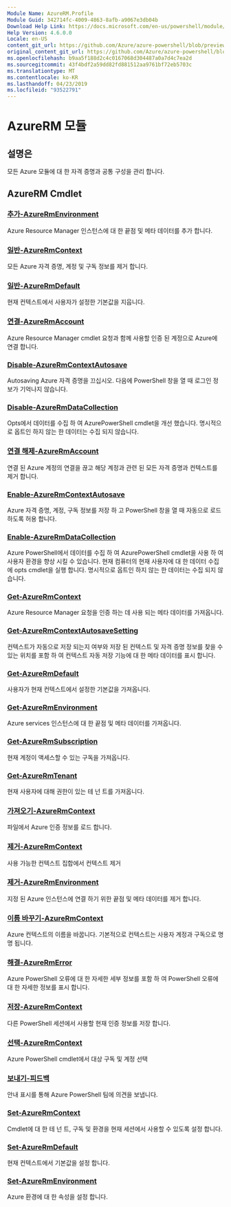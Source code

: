 ```yaml
---
Module Name: AzureRM.Profile
Module Guid: 342714fc-4009-4863-8afb-a9067e3db04b
Download Help Link: https://docs.microsoft.com/en-us/powershell/module/azurerm.profile
Help Version: 4.6.0.0
Locale: en-US
content_git_url: https://github.com/Azure/azure-powershell/blob/preview/src/ResourceManager/Profile/Commands.Profile/help/AzureRM.Profile.md
original_content_git_url: https://github.com/Azure/azure-powershell/blob/preview/src/ResourceManager/Profile/Commands.Profile/help/AzureRM.Profile.md
ms.openlocfilehash: b9aa5f188d2c4c0167068d304487a0a7d4c7ea2d
ms.sourcegitcommit: 43f4bdf2a59dd82fd881512aa9761bf72eb5703c
ms.translationtype: MT
ms.contentlocale: ko-KR
ms.lasthandoff: 04/23/2019
ms.locfileid: "93522791"
---
```

# AzureRM 모듈
## 설명은
모든 Azure 모듈에 대 한 자격 증명과 공통 구성을 관리 합니다.

## AzureRM Cmdlet
### [추가-AzureRmEnvironment](Add-AzureRmEnvironment.md)
Azure Resource Manager 인스턴스에 대 한 끝점 및 메타 데이터를 추가 합니다.

### [일반-AzureRmContext](Clear-AzureRmContext.md)
모든 Azure 자격 증명, 계정 및 구독 정보를 제거 합니다.

### [일반-AzureRmDefault](Clear-AzureRmDefault.md)
현재 컨텍스트에서 사용자가 설정한 기본값을 지웁니다.

### [연결-AzureRmAccount](Connect-AzureRmAccount.md)
Azure Resource Manager cmdlet 요청과 함께 사용할 인증 된 계정으로 Azure에 연결 합니다.

### [Disable-AzureRmContextAutosave](Disable-AzureRmContextAutosave.md)
Autosaving Azure 자격 증명을 끄십시오.  다음에 PowerShell 창을 열 때 로그인 정보가 기억나지 않습니다.

### [Disable-AzureRmDataCollection](Disable-AzureRmDataCollection.md)
Opts에서 데이터를 수집 하 여 AzurePowerShell cmdlet을 개선 했습니다. 명시적으로 옵트인 하지 않는 한 데이터는 수집 되지 않습니다.

### [연결 해제-AzureRmAccount](Disconnect-AzureRmAccount.md)
연결 된 Azure 계정의 연결을 끊고 해당 계정과 관련 된 모든 자격 증명과 컨텍스트를 제거 합니다.

### [Enable-AzureRmContextAutosave](Enable-AzureRmContextAutosave.md)
Azure 자격 증명, 계정, 구독 정보를 저장 하 고 PowerShell 창을 열 때 자동으로 로드 하도록 허용 합니다. 

### [Enable-AzureRmDataCollection](Enable-AzureRmDataCollection.md)
Azure PowerShell에서 데이터를 수집 하 여 AzurePowerShell cmdlet을 사용 하 여 사용자 환경을 향상 시킬 수 있습니다.
현재 컴퓨터의 현재 사용자에 대 한 데이터 수집에 opts cmdlet을 실행 합니다.
명시적으로 옵트인 하지 않는 한 데이터는 수집 되지 않습니다.

### [Get-AzureRmContext](Get-AzureRmContext.md)
Azure Resource Manager 요청을 인증 하는 데 사용 되는 메타 데이터를 가져옵니다.

### [Get-AzureRmContextAutosaveSetting](Get-AzureRmContextAutosaveSetting.md)
컨텍스트가 자동으로 저장 되는지 여부와 저장 된 컨텍스트 및 자격 증명 정보를 찾을 수 있는 위치를 포함 하 여 컨텍스트 자동 저장 기능에 대 한 메타 데이터를 표시 합니다.

### [Get-AzureRmDefault](Get-AzureRmDefault.md)
사용자가 현재 컨텍스트에서 설정한 기본값을 가져옵니다.

### [Get-AzureRmEnvironment](Get-AzureRmEnvironment.md)
Azure services 인스턴스에 대 한 끝점 및 메타 데이터를 가져옵니다.

### [Get-AzureRmSubscription](Get-AzureRmSubscription.md)
현재 계정이 액세스할 수 있는 구독을 가져옵니다.

### [Get-AzureRmTenant](Get-AzureRmTenant.md)
현재 사용자에 대해 권한이 있는 테 넌 트를 가져옵니다.

### [가져오기-AzureRmContext](Import-AzureRmContext.md)
파일에서 Azure 인증 정보를 로드 합니다.

### [제거-AzureRmContext](Remove-AzureRmContext.md)
사용 가능한 컨텍스트 집합에서 컨텍스트 제거

### [제거-AzureRmEnvironment](Remove-AzureRmEnvironment.md)
지정 된 Azure 인스턴스에 연결 하기 위한 끝점 및 메타 데이터를 제거 합니다.

### [이름 바꾸기-AzureRmContext](Rename-AzureRmContext.md)
Azure 컨텍스트의 이름을 바꿉니다.  기본적으로 컨텍스트는 사용자 계정과 구독으로 명명 됩니다.

### [해결-AzureRmError](Resolve-AzureRmError.md)
Azure PowerShell 오류에 대 한 자세한 세부 정보를 포함 하 여 PowerShell 오류에 대 한 자세한 정보를 표시 합니다.

### [저장-AzureRmContext](Save-AzureRmContext.md)
다른 PowerShell 세션에서 사용할 현재 인증 정보를 저장 합니다.

### [선택-AzureRmContext](Select-AzureRmContext.md)
Azure PowerShell cmdlet에서 대상 구독 및 계정 선택

### [보내기-피드백](Send-Feedback.md)
안내 표시를 통해 Azure PowerShell 팀에 의견을 보냅니다.

### [Set-AzureRmContext](Set-AzureRmContext.md)
Cmdlet에 대 한 테 넌 트, 구독 및 환경을 현재 세션에서 사용할 수 있도록 설정 합니다.

### [Set-AzureRmDefault](Set-AzureRmDefault.md)
현재 컨텍스트에서 기본값을 설정 합니다.

### [Set-AzureRmEnvironment](Set-AzureRmEnvironment.md)
Azure 환경에 대 한 속성을 설정 합니다.

